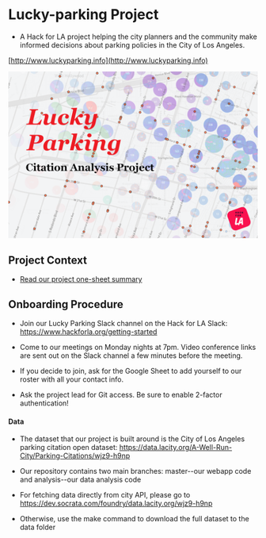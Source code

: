 # Lucky-parking Project

- A Hack for LA project helping the city planners and the community make informed decisions about parking policies in the City of Los Angeles.

[http://www.luckyparking.info](http://www.luckyparking.info)

![logo](assets/Lucky_parking7.png)
## Project Context

- [Read our project one-sheet summary](https://docs.google.com/document/d/1wKe_zq1El-fWpn6kYA_9X0ej3Pic0HxLeX-e-S9Mz0Y/)

## Onboarding Procedure

- Join our Lucky Parking Slack channel on the Hack for LA Slack: https://www.hackforla.org/getting-started

- Come to our meetings on Monday nights at 7pm. Video conference links are sent out on the Slack channel a few minutes before the meeting.

- If you decide to join, ask for the Google Sheet to add yourself to our roster with all your contact info.

- Ask the project lead for Git access. Be sure to enable 2-factor authentication!


#### Data

- The dataset that our project is built around is the City of Los Angeles parking citation open dataset: https://data.lacity.org/A-Well-Run-City/Parking-Citations/wjz9-h9np

- Our repository contains two main branches: master--our webapp code and analysis--our data analysis code

- For fetching data directly from city API, please go to https://dev.socrata.com/foundry/data.lacity.org/wjz9-h9np

- Otherwise, use the make command to download the full dataset to the data folder
